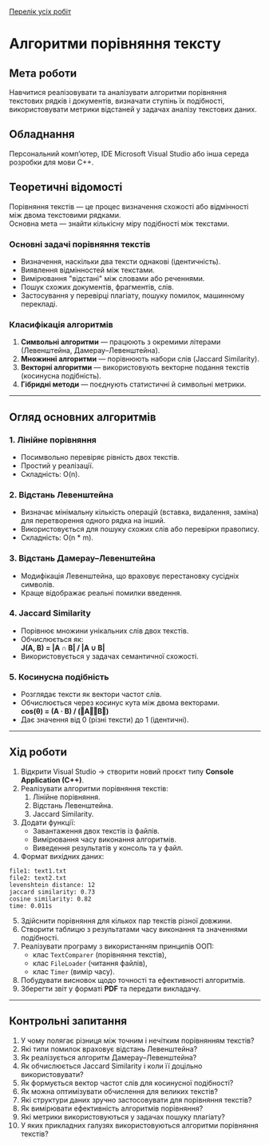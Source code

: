 
[Перелік усіх робіт](README.md)

# Алгоритми порівняння тексту

## Мета роботи

Навчитися реалізовувати та аналізувати алгоритми порівняння текстових рядків і документів, визначати ступінь їх подібності, використовувати метрики відстаней у задачах аналізу текстових даних.

## Обладнання

Персональний комп’ютер, IDE Microsoft Visual Studio або інша середа розробки для мови C++.

## Теоретичні відомості

Порівняння текстів — це процес визначення схожості або відмінності між двома текстовими рядками.  
Основна мета — знайти кількісну міру подібності між текстами.

### Основні задачі порівняння текстів

- Визначення, наскільки два тексти однакові (ідентичність).
- Виявлення відмінностей між текстами.
- Вимірювання "відстані" між словами або реченнями.
- Пошук схожих документів, фрагментів, слів.
- Застосування у перевірці плагіату, пошуку помилок, машинному перекладі.

### Класифікація алгоритмів

1. **Символьні алгоритми** — працюють з окремими літерами (Левенштейна, Дамерау–Левенштейна).
2. **Множинні алгоритми** — порівнюють набори слів (Jaccard Similarity).
3. **Векторні алгоритми** — використовують векторне подання текстів (косинусна подібність).
4. **Гібридні методи** — поєднують статистичні й символьні метрики.

---

## Огляд основних алгоритмів

### 1. Лінійне порівняння
- Посимвольно перевіряє рівність двох текстів.
- Простий у реалізації.
- Складність: O(n).

### 2. Відстань Левенштейна
- Визначає мінімальну кількість операцій (вставка, видалення, заміна) для перетворення одного рядка на інший.
- Використовується для пошуку схожих слів або перевірки правопису.
- Складність: O(n * m).

### 3. Відстань Дамерау–Левенштейна
- Модифікація Левенштейна, що враховує перестановку сусідніх символів.
- Краще відображає реальні помилки введення.

### 4. Jaccard Similarity
- Порівнює множини унікальних слів двох текстів.
- Обчислюється як:  
  **J(A, B) = |A ∩ B| / |A ∪ B|**
- Використовується у задачах семантичної схожості.

### 5. Косинусна подібність
- Розглядає тексти як вектори частот слів.
- Обчислюється через косинус кута між двома векторами.  
  **cos(θ) = (A · B) / (‖A‖‖B‖)**
- Дає значення від 0 (різні тексти) до 1 (ідентичні).

---

## Хід роботи

1. Відкрити Visual Studio → створити новий проєкт типу **Console Application (C++)**.
2. Реалізувати алгоритми порівняння текстів:
   1. Лінійне порівняння.
   2. Відстань Левенштейна.
   3. Jaccard Similarity.
3. Додати функції:
   - Завантаження двох текстів із файлів.
   - Вимірювання часу виконання алгоритмів.
   - Виведення результатів у консоль та у файл.
4. Формат вихідних даних:

```
file1: text1.txt
file2: text2.txt
levenshtein distance: 12
jaccard similarity: 0.73
cosine similarity: 0.82
time: 0.011s
```

5. Здійснити порівняння для кількох пар текстів різної довжини.
6. Створити таблицю з результатами часу виконання та значеннями подібності.
7. Реалізувати програму з використанням принципів ООП:
   - клас `TextComparer` (порівняння текстів),
   - клас `FileLoader` (читання файлів),
   - клас `Timer` (вимір часу).
8. Побудувати висновок щодо точності та ефективності алгоритмів.
9. Зберегти звіт у форматі **PDF** та передати викладачу.

---

## Контрольні запитання

1. У чому полягає різниця між точним і нечітким порівнянням текстів?
2. Які типи помилок враховує відстань Левенштейна?
3. Як реалізується алгоритм Дамерау–Левенштейна?
4. Як обчислюється Jaccard Similarity і коли її доцільно використовувати?
5. Як формується вектор частот слів для косинусної подібності?
6. Як можна оптимізувати обчислення для великих текстів?
7. Які структури даних зручно застосовувати для порівняння текстів?
8. Як вимірювати ефективність алгоритмів порівняння?
9. Які метрики використовуються у задачах пошуку плагіату?
10. У яких прикладних галузях використовуються алгоритми порівняння текстів?

